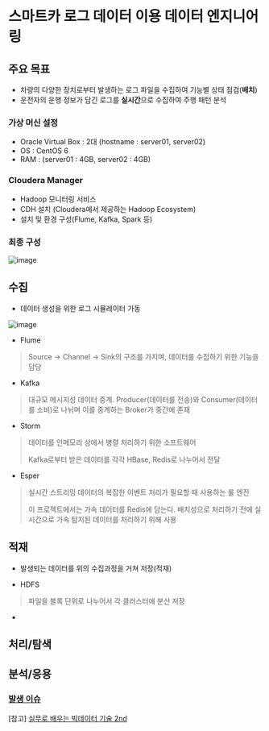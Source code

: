 # 스마트카 로그 데이터 이용 데이터 엔지니어링

## 주요 목표
- 차량의 다양한 장치로부터 발생하는 로그 파일을 수집하여 기능별 상태 점검(**배치**)
- 운전자의 운행 정보가 담긴 로그를 **실시간**으로 수집하여 주행 패턴 분석

### 가상 머신 설정
- Oracle Virtual Box : 2대 (hostname : server01, server02)
- OS : CentOS 6
- RAM : (server01 : 4GB, server02 : 4GB)

### Cloudera Manager
- Hadoop 모니터링 서비스
- CDH 설치 (Cloudera에서 제공하는 Hadoop Ecosystem)
- 설치 및 환경 구성(Flume, Kafka, Spark 등)

### 최종 구성
![image](https://user-images.githubusercontent.com/43158502/137731771-5fbe03b3-6305-4c36-b19f-09e11d51efca.png)


## 수집
- 데이터 생성을 위한 로그 시뮬레이터 가동

![image](https://user-images.githubusercontent.com/43158502/137732308-e15624da-8f62-4f04-a072-74f5bac5ca19.png)

- Flume
> Source -> Channel -> Sink의 구조를 가지며, 데이터를 수집하기 위한 기능을 담당

- Kafka 
> 대규모 메시지성 데이터 중계. Producer(데이터를 전송)와 Consumer(데이터를 소비)로 나뉘며 이를 중계하는 Broker가 중간에 존재

- Storm
> 데이터를 인메모리 상에서 병렬 처리하기 위한 소프트웨어
> 
> Kafka로부터 받은 데이터를 각각 HBase, Redis로 나누어서 전달

- Esper 
> 실시간 스트리밍 데이터의 복잡한 이벤트 처리가 필요할 때 사용하는 룰 엔진
> 
> 이 프로젝트에서는 가속 데이터를 Redis에 담는다. 배치성으로 처리하기 전에 실시간으로 가속 탐지된 데이터를 처리하기 위해 사용

## 적재
- 발생되는 데이터를 위의 수집과정을 거쳐 저장(적재)

- HDFS
> 파일을 블록 단위로 나누어서 각 클러스터에 분산 저장

- 

## 처리/탐색

## 분석/응용



### [발생 이슈](https://github.com/micopes/SmartCar-Data-Engineering/issues)

[참고] [실무로 배우는 빅데이터 기술 2nd](https://github.com/wikibook/bigdata2nd)


